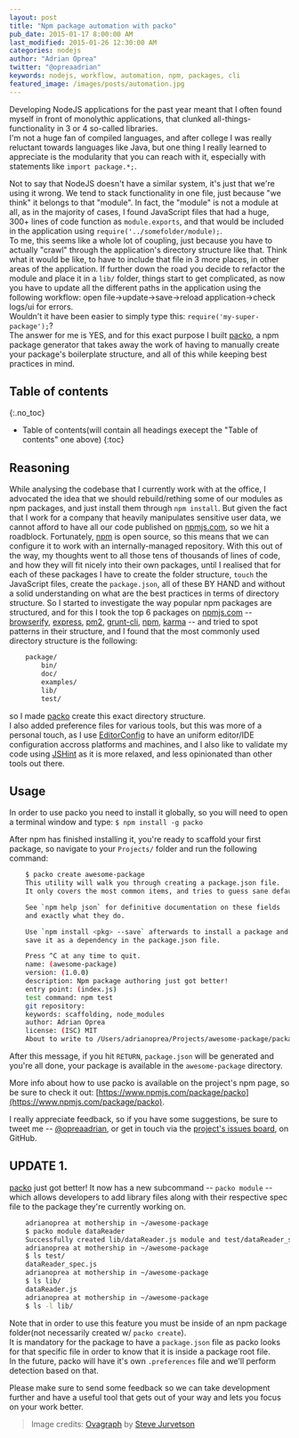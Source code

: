 ```yaml
---
layout: post
title: "Npm package automation with packo"
pub_date: 2015-01-17 8:00:00 AM
last_modified: 2015-01-26 12:30:00 AM
categories: nodejs
author: "Adrian Oprea"
twitter: "@opreaadrian"
keywords: nodejs, workflow, automation, npm, packages, cli
featured_image: /images/posts/automation.jpg
---
```


Developing NodeJS applications for the past year meant that I often found myself in front of monolythic applications, that clunked all-things-functionality in 3 or 4 so-called libraries.  
I'm not a huge fan of compiled languages, and after college I was really reluctant towards languages like Java, but one thing I really learned to  appreciate is the modularity that you can reach with it, especially with statements like `import package.*;`. 

Not to say that NodeJS doesn't have a similar system, it's just that we're using it wrong. 
We tend to stack functionality in one file, just because "we think" it belongs to that "module". In fact, the "module" is not a module at all, as in the majority of cases, I found JavaScript files that had a huge, 300+ lines of code function as `module.exports`, and that would be included in the application using `require('../somefolder/module);`.  
To me, this seems like a whole lot of coupling, just because you have to actually "crawl" through the application's directory structure like that.
Think what it would be like, to have to include that file in 3 more places, in other areas of the application. 
If further down the road you decide to refactor the module and place it in a `lib/` folder, things start to get complicated, as now you have to update all the different paths in the application using the following workflow: open file->update->save->reload application->check logs/ui for errors.  
Wouldn't it have been easier to simply type this: `require('my-super-package');`?  
The answer for me is YES, and for this exact purpose I built [packo](https://www.npmjs.com/package/packo), a npm package generator that takes away the work of having to manually create your package's boilerplate structure, and all of this while keeping best practices in mind. 

## Table of contents
{:.no_toc}

* Table of contents(will contain all headings execept the "Table of contents" one above)
{:toc}
 
## Reasoning

While analysing the codebase that I currently work with at the office, I advocated the idea that we should rebuild/rething some of our modules as npm packages, and just install them through `npm install`.
But given the fact that I work for a company that heavily manipulates sensitive user data, we cannot afford to have all our code published on [npmjs.com](http://npmjs.com), so we hit a roadblock. Fortunately, [npm](https://github.com/npm/npm) is open source, so this means that we can configure it to work with an internally-managed repository.
With this out of the way, my thoughts went to all those tens of thousands of lines of code, and how they will fit nicely into their own packages, until I realised that for each of these packages I have to create the folder structure,
`touch` the JavaScript files, create the `package.json`, all of these BY HAND and without a solid understanding on what are the best practices in terms of directory structure. So I started to investigate the way popular npm packages are structured, and for this I took the top 6 packages on [npmjs.com](http://npmjs.com) -- [browserify](https://www.npmjs.com/packages/browserify), [express](https://www.npmjs.com/packages/express), [pm2](https://www.npmjs.com/packages/pm2), [grunt-cli](https://www.npmjs.com/packages/grunt-cli), [npm](https://www.npmjs.com/packages/npm), [karma](https://www.npmjs.com/packages/karma) -- and tried to spot patterns in their structure, and I found that the most commonly used directory structure is the following:

```bash
    package/
        bin/
        doc/
        examples/
        lib/
        test/
```

so I made [packo](https://www.npmjs.com/package/packo) create this exact directory structure.  
I also added preference files for various tools, but this was more of a personal touch, as I use [EditorConfig](http://editorconfig.org/) to have an uniform editor/IDE configuration accross platforms and machines, and I also like to validate my code using [JSHint](http://jshint.com/) as it is more relaxed, and less opinionated than other tools out there.

## Usage

In order to use packo you need to install it globally, so you will need to open a terminal window and type: `$ npm install -g packo`

After npm has finished installing it, you're ready to scaffold your first package, so navigate to your `Projects/` folder and run the following command:

```bash
    $ packo create awesome-package
    This utility will walk you through creating a package.json file.
    It only covers the most common items, and tries to guess sane defaults.

    See `npm help json` for definitive documentation on these fields
    and exactly what they do.

    Use `npm install <pkg> --save` afterwards to install a package and
    save it as a dependency in the package.json file.

    Press ^C at any time to quit.
    name: (awesome-package)
    version: (1.0.0)
    description: Npm package authoring just got better!
    entry point: (index.js)
    test command: npm test
    git repository:
    keywords: scaffolding, node_modules
    author: Adrian Oprea
    license: (ISC) MIT
    About to write to /Users/adrianoprea/Projects/awesome-package/package.json:
```

After this message, if you hit `RETURN`, `package.json` will be generated and you're all done, your package is available in the `awesome-package` directory.

More info about how to use packo is available on the project's npm page, so be sure to check it out: [https://www.npmjs.com/package/packo](https://www.npmjs.com/package/packo).

I really appreciate feedback, so if you have some suggestions, be sure to tweet me -- [@opreaadrian](https://twitter.com/opreaadrian), or get in touch via the [project's issues board](https://github.com/opreaadrian/packo/issues), on GitHub.

## UPDATE 1.

[packo](https://www.npmjs.com/package/packo) just got better! It now has a new subcommand -- `packo module` -- which allows developers to add library files along with their respective spec file to the package they're currently working on.

```bash
    adrianoprea at mothership in ~/awesome-package
    $ packo module dataReader
    Successfully created lib/dataReader.js module and test/dataReader_spec.js.
    adrianoprea at mothership in ~/awesome-package
    $ ls test/
    dataReader_spec.js
    adrianoprea at mothership in ~/awesome-package
    $ ls lib/
    dataReader.js
    adrianoprea at mothership in ~/awesome-package
    $ ls -l lib/
```

Note that in order to use this feature you must be inside of an npm package folder(not necessarily created w/ `packo create`).  
It is mandatory for the package to have a `package.json` file as packo looks for that specific file in order to know that it is inside a package root file.  
In the future, packo will have it's own `.preferences` file and we'll perform detection based on that.  

Please make sure to send some feedback so we can take development further and have a useful tool that gets out of your way and lets you focus on your work better.

> Image credits: [Ovagraph](https://flic.kr/p/PFDgo) by [Steve Jurvetson](https://www.flickr.com/photos/jurvetson/)
